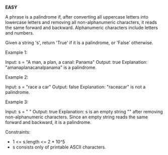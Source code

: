 **EASY**

A phrase is a palindrome if, after converting all uppercase letters into lowercase letters and removing all non-alphanumeric characters, it reads the same forward and backward.
Alphanumeric characters include letters and numbers.

Given a string 's', return 'True' if it is a palindrome, or 'False' otherwise.

Example 1:

Input: s = "A man, a plan, a canal: Panama"
Output: true
Explanation: "amanaplanacanalpanama" is a palindrome.

Example 2:

Input: s = "race a car"
Output: false
Explanation: "raceacar" is not a palindrome.

Example 3:

Input: s = " "
Output: true
Explanation: s is an empty string "" after removing non-alphanumeric characters.
Since an empty string reads the same forward and backward, it is a palindrome.

Constraints:

- 1 <= s.length <= 2 \* 10^5
- s consists only of printable ASCII characters.
